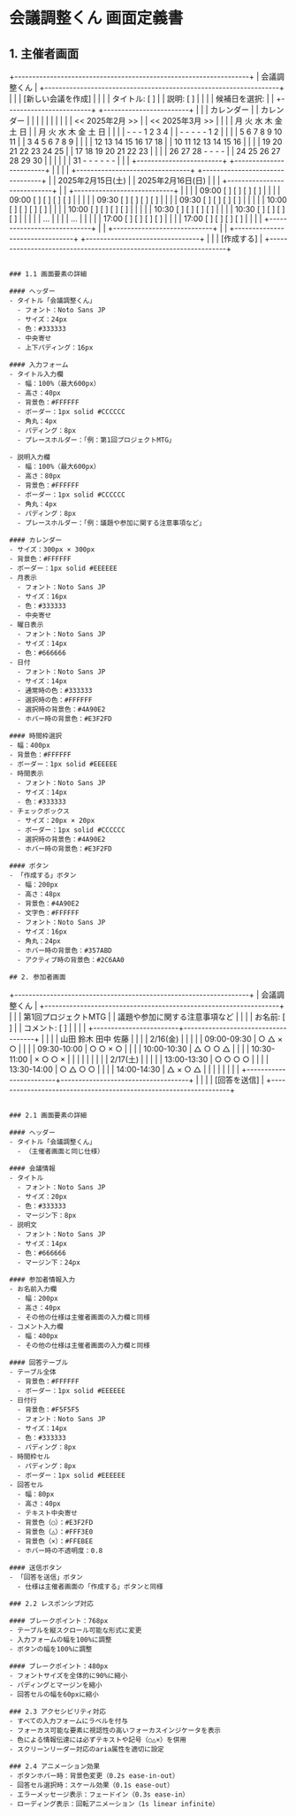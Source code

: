 # 会議調整くん 画面定義書

## 1. 主催者画面

+------------------------------------------------------------------+
|                         会議調整くん                               |
+------------------------------------------------------------------+
|                                                                    |
| [新しい会議を作成]                                                |
|                                                                    |
| タイトル: [                                                    ]   |
| 説明:     [                                                    ]   |
|                                                                    |
| 候補日を選択:                                                     |
| +------------------------+  +------------------------+              |
| |      カレンダー       |  |      カレンダー       |              |
| |                       |  |                       |              |
| | << 2025年2月 >>      |  | << 2025年3月 >>      |              |
| |  月 火 水 木 金 土 日 |  |  月 火 水 木 金 土 日 |              |
| |   -  -  -  1  2  3  4 |  |   -  -  -  -  -  1  2 |              |
| |   5  6  7  8  9 10 11 |  |   3  4  5  6  7  8  9 |              |
| |  12 13 14 15 16 17 18 |  |  10 11 12 13 14 15 16 |              |
| |  19 20 21 22 23 24 25 |  |  17 18 19 20 21 22 23 |              |
| |  26 27 28  -  -  -  - |  |  24 25 26 27 28 29 30 |              |
| |                       |  |  31  -  -  -  -  -  - |              |
| +------------------------+  +------------------------+              |
|                                                                    |
| +--------------------------------+  +--------------------------------+
| |      2025年2月15日(土)        |  |      2025年2月16日(日)        |
| | +----------------------------+ |  | +----------------------------+ |
| | |   09:00 [ ] [ ] [ ] [ ]   | |  | |   09:00 [ ] [ ] [ ] [ ]   | |
| | |   09:30 [ ] [ ] [ ] [ ]   | |  | |   09:30 [ ] [ ] [ ] [ ]   | |
| | |   10:00 [ ] [ ] [ ] [ ]   | |  | |   10:00 [ ] [ ] [ ] [ ]   | |
| | |   10:30 [ ] [ ] [ ] [ ]   | |  | |   10:30 [ ] [ ] [ ] [ ]   | |
| | |      ...                   | |  | |      ...                   | |
| | |   17:00 [ ] [ ] [ ] [ ]   | |  | |   17:00 [ ] [ ] [ ] [ ]   | |
| | +----------------------------+ |  | +----------------------------+ |
| +--------------------------------+  +--------------------------------+
|                                                                    |
| [作成する]                                                        |
+------------------------------------------------------------------+

```

### 1.1 画面要素の詳細

#### ヘッダー
- タイトル「会議調整くん」
  - フォント：Noto Sans JP
  - サイズ：24px
  - 色：#333333
  - 中央寄せ
  - 上下パディング：16px

#### 入力フォーム
- タイトル入力欄
  - 幅：100%（最大600px）
  - 高さ：40px
  - 背景色：#FFFFFF
  - ボーダー：1px solid #CCCCCC
  - 角丸：4px
  - パディング：8px
  - プレースホルダー：「例：第1回プロジェクトMTG」

- 説明入力欄
  - 幅：100%（最大600px）
  - 高さ：80px
  - 背景色：#FFFFFF
  - ボーダー：1px solid #CCCCCC
  - 角丸：4px
  - パディング：8px
  - プレースホルダー：「例：議題や参加に関する注意事項など」

#### カレンダー
- サイズ：300px × 300px
- 背景色：#FFFFFF
- ボーダー：1px solid #EEEEEE
- 月表示
  - フォント：Noto Sans JP
  - サイズ：16px
  - 色：#333333
  - 中央寄せ
- 曜日表示
  - フォント：Noto Sans JP
  - サイズ：14px
  - 色：#666666
- 日付
  - フォント：Noto Sans JP
  - サイズ：14px
  - 通常時の色：#333333
  - 選択時の色：#FFFFFF
  - 選択時の背景色：#4A90E2
  - ホバー時の背景色：#E3F2FD

#### 時間枠選択
- 幅：400px
- 背景色：#FFFFFF
- ボーダー：1px solid #EEEEEE
- 時間表示
  - フォント：Noto Sans JP
  - サイズ：14px
  - 色：#333333
- チェックボックス
  - サイズ：20px × 20px
  - ボーダー：1px solid #CCCCCC
  - 選択時の背景色：#4A90E2
  - ホバー時の背景色：#E3F2FD

#### ボタン
- 「作成する」ボタン
  - 幅：200px
  - 高さ：48px
  - 背景色：#4A90E2
  - 文字色：#FFFFFF
  - フォント：Noto Sans JP
  - サイズ：16px
  - 角丸：24px
  - ホバー時の背景色：#357ABD
  - アクティブ時の背景色：#2C6AA0

## 2. 参加者画面

```
+------------------------------------------------------------------+
|                         会議調整くん                               |
+------------------------------------------------------------------+
|                                                                    |
| 第1回プロジェクトMTG                                              |
| 議題や参加に関する注意事項など                                    |
|                                                                    |
| お名前: [              ]                                          |
| コメント: [                                                    ]   |
|                                                                    |
| +------------------------+------------------------------------+     |
| |                       |  山田     鈴木     田中     佐藤  |     |
| | 2/16(金)             |                                    |     |
| |   09:00-09:30        |  ○       △       ×       ○    |     |
| |   09:30-10:00        |  ○       ○       ×       ○    |     |
| |   10:00-10:30        |  △       ○       ○       △    |     |
| |   10:30-11:00        |  ×       ○       ○       ×    |     |
| |                       |                                    |     |
| | 2/17(土)             |                                    |     |
| |   13:00-13:30        |  ○       ○       ○       ○    |     |
| |   13:30-14:00        |  ○       △       ○       ○    |     |
| |   14:00-14:30        |  △       ×       ○       △    |     |
| |                       |                                    |     |
| +------------------------+------------------------------------+     |
|                                                                    |
| [回答を送信]                                                      |
+------------------------------------------------------------------+

```

### 2.1 画面要素の詳細

#### ヘッダー
- タイトル「会議調整くん」
  - （主催者画面と同じ仕様）

#### 会議情報
- タイトル
  - フォント：Noto Sans JP
  - サイズ：20px
  - 色：#333333
  - マージン下：8px
- 説明文
  - フォント：Noto Sans JP
  - サイズ：14px
  - 色：#666666
  - マージン下：24px

#### 参加者情報入力
- お名前入力欄
  - 幅：200px
  - 高さ：40px
  - その他の仕様は主催者画面の入力欄と同様
- コメント入力欄
  - 幅：400px
  - その他の仕様は主催者画面の入力欄と同様

#### 回答テーブル
- テーブル全体
  - 背景色：#FFFFFF
  - ボーダー：1px solid #EEEEEE
- 日付行
  - 背景色：#F5F5F5
  - フォント：Noto Sans JP
  - サイズ：14px
  - 色：#333333
  - パディング：8px
- 時間枠セル
  - パディング：8px
  - ボーダー：1px solid #EEEEEE
- 回答セル
  - 幅：80px
  - 高さ：40px
  - テキスト中央寄せ
  - 背景色（○）：#E3F2FD
  - 背景色（△）：#FFF3E0
  - 背景色（×）：#FFEBEE
  - ホバー時の不透明度：0.8

#### 送信ボタン
- 「回答を送信」ボタン
  - 仕様は主催者画面の「作成する」ボタンと同様

### 2.2 レスポンシブ対応

#### ブレークポイント：768px
- テーブルを縦スクロール可能な形式に変更
- 入力フォームの幅を100%に調整
- ボタンの幅を100%に調整

#### ブレークポイント：480px
- フォントサイズを全体的に90%に縮小
- パディングとマージンを縮小
- 回答セルの幅を60pxに縮小

### 2.3 アクセシビリティ対応
- すべての入力フォームにラベルを付与
- フォーカス可能な要素に視認性の高いフォーカスインジケータを表示
- 色による情報伝達には必ずテキストや記号（○△×）を併用
- スクリーンリーダー対応のaria属性を適切に設定

### 2.4 アニメーション効果
- ボタンホバー時：背景色変更（0.2s ease-in-out）
- 回答セル選択時：スケール効果（0.1s ease-out）
- エラーメッセージ表示：フェードイン（0.3s ease-in）
- ローディング表示：回転アニメーション（1s linear infinite）
